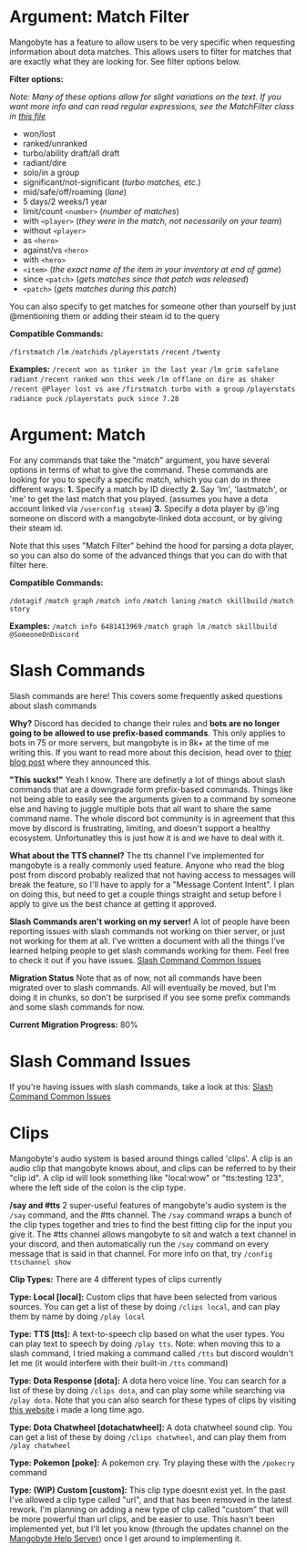 <!-- Note that this file is consumed and used by the /docs command. Each h1 heading here is a separate docs command entry -->
<!-- Note that parts of this file are auto-generated, which is why theres some html comment placeholders below -->
# Argument: Match Filter

Mangobyte has a feature to allow users to be very specific when requesting information about dota matches. This allows users to filter for matches that are exactly what they are looking for. See filter options below.

__Filter options:__

*Note: Many of these options allow for slight variations on the text. If you want more info and can read regular expressions, see the MatchFilter class in [this file](https://github.com/mdiller/MangoByte/blob/master/cogs/utils/commandargs.py)*

- won/lost
- ranked/unranked
- turbo/ability draft/all draft
- radiant/dire
- solo/in a group
- significant/not-significant (*turbo matches, etc.*)
- mid/safe/off/roaming (*lane*)
- 5 days/2 weeks/1 year
- limit/count `<number>` (*number of matches*)
- with `<player>` (*they were in the match, not necessarily on your team*)
- without `<player>`
- as `<hero>`
- against/vs `<hero>`
- with `<hero>`
- `<item>` (*the exact name of the item in your inventory at end of game*)
- since `<patch>` (*gets matches since that patch was released*)
- `<patch>` (*gets matches during this patch*)

You can also specify to get matches for someone other than yourself by just @mentioning them or adding their steam id to the query

__Compatible Commands:__
<!-- MATCH_FILTER_COMMANDS_START -->
`/firstmatch`
`/lm`
`/matchids`
`/playerstats`
`/recent`
`/twenty`
<!-- MATCH_FILTER_COMMANDS_END -->

__Examples:__
`/recent won as tinker in the last year`
`/lm grim safelane radiant`
`/recent ranked won this week`
`/lm offlane on dire as shaker`
`/recent @Player lost vs axe`
`/firstmatch turbo with a group`
`/playerstats radiance puck`
`/playerstats puck since 7.28`

# Argument: Match

For any commands that take the "match" argument, you have several options in terms of what to give the command. These commands are looking for you to specify a specific match, which you can do in three different ways:
**1.** Specify a match by ID directly
**2.** Say 'lm', 'lastmatch', or 'me' to get the last match that you played. (assumes you have a dota account linked via `/userconfig steam`)
**3.** Specify a dota player by @'ing someone on discord with a mangobyte-linked dota account, or by giving their steam id.

Note that this uses "Match Filter" behind the hood for parsing a dota player, so you can also do some of the advanced things that you can do with that filter here.

__Compatible Commands:__
<!-- MATCH_ARGUMENT_COMMANDS_START -->
`/dotagif`
`/match graph`
`/match info`
`/match laning`
`/match skillbuild`
`/match story`
<!-- MATCH_ARGUMENT_COMMANDS_END -->

__Examples:__
`/match info 6481413969`
`/match graph lm`
`/match skillbuild @SomeoneOnDiscord`

# Slash Commands

Slash commands are here! This covers some frequently asked questions about slash commands

__Why?__
Discord has decided to change their rules and **bots are no longer going to be allowed to use prefix-based commands**. This only applies to bots in 75 or more servers, but mangobyte is in 8k+ at the time of me writing this. If you want to read more about this decision, head over to [thier blog post](https://support-dev.discord.com/hc/en-us/articles/4404772028055) where they announced this.

__"This sucks!"__
Yeah I know. There are definetly a lot of things about slash commands that are a downgrade form prefix-based commands. Things like not being able to easily see the arguments given to a command by someone else and having to juggle multiple bots that all want to share the same command name. The whole discord bot community is in agreement that this move by discord is frustrating, limiting, and doesn't support a healthy ecosystem. Unfortunatley this is just how it is and we have to deal with it.

__What about the TTS channel?__
The tts channel I've implemented for mangobyte is a really commonly used feature. Anyone who read the blog post from discord probably realized that not having access to messages will break the feature, so I'll have to apply for a "Message Content Intent". I plan on doing this, but need to get a couple things straight and setup before I apply to give us the best chance at getting it approved.

__Slash Commands aren't working on my server!__
A lot of people have been reporting issues with slash commands not working on thier server, or just not working for them at all. I've written a document with all the things I've learned helping people to get slash commands working for them. Feel free to check it out if you have issues.
[Slash Command Common Issues](https://github.com/mdiller/MangoByte/blob/master/docs/slash_command_common_issues.md)

__Migration Status__
Note that as of now, not all commands have been migrated over to slash commands. All will eventually be moved, but I'm doing it in chunks, so don't be surprised if you see some prefix commands and some slash commands for now.

**Current Migration Progress:** <!-- SLASH_PROGRESS_PERCENT_START -->80%<!-- SLASH_PROGRESS_PERCENT_END -->

# Slash Command Issues

If you're having issues with slash commands, take a look at this:
[Slash Command Common Issues](https://github.com/mdiller/MangoByte/blob/master/docs/slash_command_common_issues.md)

# Clips

Mangobyte's audio system is based around things called 'clips'. A clip is an audio clip that mangobyte knows about, and clips can be referred to by their "clip id". A clip id will look something like "local:wow" or "tts:testing 123", where the left side of the colon is the clip type.

__/say and #tts__
2 super-useful features of mangobyte's audio system is the `/say` command, and the #tts channel. The `/say` command wraps a bunch of the clip types together and tries to find the best fitting clip for the input you give it. The #tts channel allows mangobyte to sit and watch a text channel in your discord, and then automatically run the `/say` command on every message that is said in that channel. For more info on that, try `/config ttschannel show`

**__Clip Types__:**
There are 4 different types of clips currently

__Type: Local [local]:__
Custom clips that have been selected from various sources. You can get a list of these by doing `/clips local`, and can play them by name by doing `/play local`

__Type: TTS [tts]:__
A text-to-speech clip based on what the user types. You can play text to speech by doing `/play tts`. Note: when moving this to a slash command, I tried making a command called `/tts` but discord wouldn't let me (it would interfere with their built-in `/tts` command)

__Type: Dota Response [dota]:__
A dota hero voice line. You can search for a list of these by doing `/clips dota`, and can play some while searching via `/play dota`. Note that you can also search for these types of clips by visiting [this website](http://dotabase.dillerm.io/responses) i made a long time ago.

__Type: Dota Chatwheel [dotachatwheel]:__
A dota chatwheel sound clip. You can get a list of these by doing `/clips chatwheel`, and can play them from `/play chatwheel`

__Type: Pokemon [poke]:__
A pokemon cry. Try playing these with the `/pokecry` command

__Type: (WIP) Custom [custom]:__
This clip type doesnt exist yet. In the past I've allowed a clip type called "url", and that has been removed in the latest rework. I'm planning on adding a new type of clip called "custom" that will be more powerful than url clips, and be easier to use. This hasn't been implemented yet, but I'll let you know (through the updates channel on the [Mangobyte Help Server](https://discord.gg/d6WWHxx)) once I get around to implementing it.